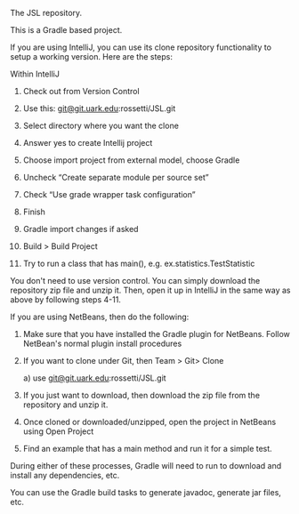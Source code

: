 The JSL repository. 

This is a Gradle based project.

If you are using IntelliJ, you can use its clone repository functionality to 
setup a working version. Here are the steps:

Within IntelliJ

1) Check out from Version Control

2) Use this:  git@git.uark.edu:rossetti/JSL.git

3) Select directory where you want the clone

4) Answer yes to create Intellij project

5) Choose import project from external model, choose Gradle

6) Uncheck “Create separate module per source set”

7) Check “Use grade wrapper task configuration”

8) Finish

9) Gradle import changes if asked

10) Build > Build Project

11) Try to run a class that has main(), e.g. ex.statistics.TestStatistic

You don't need to use version control. You can simply download the repository zip
file and unzip it. Then, open it up in IntelliJ in the same way as above by following 
steps 4-11.

If you are using NetBeans, then do the following:

1) Make sure that you have installed the Gradle plugin for NetBeans.  Follow 
NetBean's normal plugin install procedures

2) If you want to clone under Git, then Team > Git> Clone

    a) use git@git.uark.edu:rossetti/JSL.git
    
3) If you just want to download, then download the zip file from the repository and unzip it.

4) Once cloned or downloaded/unzipped, open the project in NetBeans using Open Project

5) Find an example that has a main method and run it for a simple test.

During either of these processes, Gradle will need to run to download and 
install any dependencies, etc.

You can use the Gradle build tasks to generate javadoc, generate jar files, etc.


